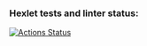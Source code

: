 ### Hexlet tests and linter status:
[![Actions Status](https://github.com/hotveyn/algorithms-project-69/actions/workflows/hexlet-check.yml/badge.svg)](https://github.com/hotveyn/algorithms-project-69/actions)